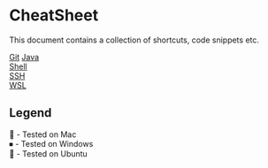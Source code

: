 # CheatSheet

This document contains a collection of shortcuts, code snippets etc.

[Git](/git)
[Java](/java)  
[Shell](/shell)  
[SSH](/ssh)  
[WSL](/wsl)  

## Legend

🍎 - Tested on Mac  
⏹ - Tested on Windows  
🐧 - Tested on Ubuntu  
